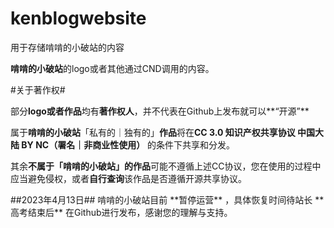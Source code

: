 # kenblogwebsite
用于存储啃啃的小破站的内容<p>
**啃啃的小破站**的logo或者其他通过CND调用的内容。<p>
#关于著作权#<p>
部分**logo或者作品**均有**著作权人**，并不代表在Github上发布就可以**“开源”**<p>

属于**啃啃的小破站**「私有的｜独有的」**作品**将在**CC 3.0 知识产权共享协议 中国大陆 BY NC（署名｜非商业性使用）** 的条件下共享和分发。<p>
其余**不属于「啃啃的小破站」的作品**可能不遵循上述CC协议，您在使用的过程中应当避免侵权，或者**自行查询**该作品是否遵循开源共享协议。
<p><p> ##2023年4月13日## 啃啃的小破站目前 **暂停运营** ，具体恢复时间待站长 **高考结束后** 在Github进行发布，感谢您的理解与支持。
